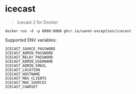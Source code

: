 # icecast
> Icecast 2 for Docker

```
docker run -d -p 8000:8000 ghcr.io/uanet-exception/icecast
```

Supported ENV variables:

```
ICECAST_SOURCE_PASSWORD
ICECAST_ADMIN_PASSWORD
ICECAST_RELAY_PASSWORD
ICECAST_ADMIN_USERNAME
ICECAST_ADMIN_EMAIL
ICECAST_LOCATION
ICECAST_HOSTNAME
ICECAST_MAX_CLIENTS
ICECAST_MAX_SOURCES
ICECAST_CHARSET
```
